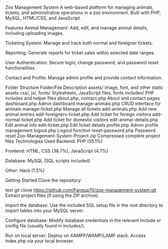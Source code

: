Zoo Management System
A web-based platform for managing animals, tickets, and administrative operations in a zoo environment. Built with PHP, MySQL, HTML/CSS, and JavaScript.

Features
Animal Management: Add, edit, and manage animal details, including uploading images.

Ticketing System: Manage and track both normal and foreigner tickets.

Reporting: Generate reports for ticket sales within selected date ranges.

User Authentication: Secure login, change password, and password reset functionalities.

Contact and Profile: Manage admin profile and provide contact information.

Folder Structure
Folder/File	Description
assets/	Image, font, and other static assets
css/, js/, fonts/	Stylesheets, JavaScript files, fonts
includes/	PHP includes and helper files
about.php, contact.php	About and contact pages
dashboard.php	Admin dashboard
manage-animals.php	CRUD interface for animals
manage-ticket.php	Manage all tickets
add-animals.php	Add new animal entries
add-foreigners-ticket.php	Add ticket for foreign visitors
add-normal-ticket.php	Add ticket for domestic visitors
edit-animal-details.php	Edit animal info
edit-ticket.php	Edit ticket details
profile.php	Admin profile management
logout.php	Logout function
reset-password.php	Password reset
Zoo-Management-System-Project.zip	Compressed complete project files
Technologies Used
Backend: PHP (55.1%)

Frontend: HTML, CSS (38.7%), JavaScript (4.7%)

Database: MySQL (SQL scripts included)

Other: Hack (1.5%)

Getting Started
Clone the repository:

text
git clone https://github.com/Fangup70/zoo-management-system.git
Extract project files (if using the ZIP archive).

Import the database:
Use the included SQL setup file in the root directory to import tables into your MySQL server.

Configure database:
Modify database credentials in the relevant include or config file (usually found in includes/).

Run on local server:
Deploy on XAMPP/WAMP/LAMP stack. Access index.php via your local browser.
